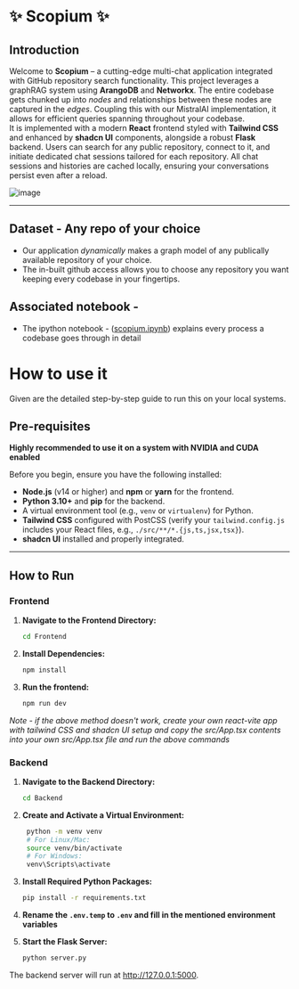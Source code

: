 # ✨ Scopium ✨

## Introduction

Welcome to **Scopium** – a cutting-edge multi-chat application integrated with GitHub repository search functionality. This project leverages a graphRAG system using **ArangoDB** and **Networkx**. The entire codebase gets chunked up into *nodes* and relationships between these nodes are captured in the *edges*. Coupling this with our MistralAI implementation, it allows for efficient queries spanning throughout your codebase.  
It is implemented with a modern **React** frontend styled with **Tailwind CSS** and enhanced by **shadcn UI** components, alongside a robust **Flask** backend. Users can search for any public repository, connect to it, and initiate dedicated chat sessions tailored for each repository. All chat sessions and histories are cached locally, ensuring your conversations persist even after a reload.

![image](https://github.com/user-attachments/assets/ec908e8b-ccc7-4407-aac0-bb3e4304575d)


---
## Dataset - Any repo of your choice
- Our application *dynamically* makes a graph model of any publically available repository of your choice.
- The in-built github access allows you to choose any repository you want keeping every codebase in your fingertips.

## Associated notebook - 
- The ipython notebook - ([scopium.ipynb](https://github.com/AdityaS8804/scopium/blob/main/Scopium.ipynb)) explains every process a codebase goes through in detail

# How to use it
Given are the detailed step-by-step guide to run this on your local systems.  
## Pre-requisites
**Highly recommended to use it on a system with NVIDIA and CUDA enabled**  

Before you begin, ensure you have the following installed:

- **Node.js** (v14 or higher) and **npm** or **yarn** for the frontend.
- **Python 3.10+** and **pip** for the backend.
- A virtual environment tool (e.g., `venv` or `virtualenv`) for Python.
- **Tailwind CSS** configured with PostCSS (verify your `tailwind.config.js` includes your React files, e.g., `./src/**/*.{js,ts,jsx,tsx}`).
- **shadcn UI** installed and properly integrated.

---

## How to Run

### Frontend

1. **Navigate to the Frontend Directory:**
   ```bash
   cd Frontend

2. **Install Dependencies:**
   ```bash
   npm install

3. **Run the frontend:**
   ```bash
   npm run dev
*Note - if the above method doesn't work, create your own react-vite app with tailwind CSS and shadcn UI setup and copy the src/App.tsx contents into your own src/App.tsx file and run the above commands* 

### Backend

1. **Navigate to the Backend Directory:**

   ```bash
   cd Backend

2. **Create and Activate a Virtual Environment:**
   ```bash
    python -m venv venv
    # For Linux/Mac:
    source venv/bin/activate
    # For Windows:
    venv\Scripts\activate

3. **Install Required Python Packages:**
   ```bash
   pip install -r requirements.txt
4. **Rename the `.env.temp` to `.env` and fill in the mentioned environment variables**   
5. **Start the Flask Server:**
   ```bash
   python server.py
  The backend server will run at http://127.0.0.1:5000.
